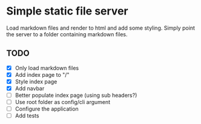 # Simple static file server

Load markdown files and render to html and add some styling. Simply point the
server to a folder containing markdown files.

## TODO

* [x] Only load markdown files
* [x] Add index page to "/"
* [x] Style index page
* [x] Add navbar
* [ ] Better populate index page (using sub headers?)
* [ ] Use root folder as config/cli argument
* [ ] Configure the application
* [ ] Add tests
